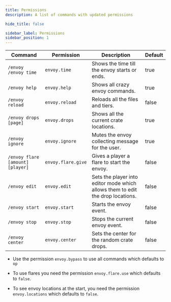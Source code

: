 ```yaml
---
title: Permissions
description: A list of commands with updated permissions

hide_title: false

sidebar_label: Permissions
sidebar_position: 1
---
```

| Command                          | Permission         | Description                                                                    | Default |
|----------------------------------|--------------------|--------------------------------------------------------------------------------|---------|
| `/envoy` `/envoy time`           | `envoy.time`       | Shows the time till the envoy starts or ends.                                  | true    |
| `/envoy help`                    | `envoy.help`       | Shows all crazy envoy commands.                                                | true    |
| `/envoy reload`                  | `envoy.reload`     | Reloads all the files and tiers.                                               | false   |
| `/envoy drops [page]`            | `envoy.drops`      | Shows all the current crate locations.                                         | true    |
| `/envoy ignore`                  | `envoy.ignore`     | Mutes the envoy collecting message for the user.                               | true    |
| `/envoy flare [amount] [player]` | `envoy.flare.give` | Gives a player a flare to start the envoy.                                     | false   |
| `/envoy edit`                    | `envoy.edit`       | Sets the player into editor mode which allows them to edit the drop locations. | false   |
| `/envoy start`                   | `envoy.start`      | Starts the envoy event.                                                        | false   |
| `/envoy stop`                    | `envoy.stop`       | Stops the current envoy event.                                                 | false   |
| `/envoy center`                  | `envoy.center`     | Sets the center for the random crate drops.                                    | false   |

* Use the permission `envoy.bypass` to use all commands which defaults to `op`

* To use flares you need the permission `envoy.flare.use` which defaults to `false`.

* To see envoy locations at the start, you need the permission `envoy.locations` which defaults to `false`.